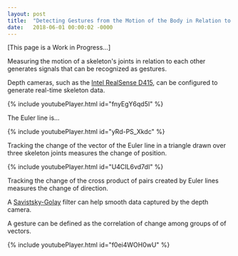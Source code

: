 ```yaml
---
layout: post
title:  "Detecting Gestures from the Motion of the Body in Relation to Itself"
date:   2018-06-01 00:00:02 -0000
---
```


[This page is a Work in Progress...]

Measuring the motion of a skeleton's joints in relation to each other generates signals that can be recognized as gestures.

Depth cameras, such as the [Intel RealSense D415](https://www.intel.com/content/www/us/en/architecture-and-technology/realsense-overview.html), can be configured to generate real-time skeleton data.  

{% include youtubePlayer.html id="fnyEgY6qd5I" %}

The Euler line is...

{% include youtubePlayer.html id="yRd-PS_Xkdc" %}

Tracking the change of the vector of the Euler line in a triangle drawn over three skeleton joints measures the change of position.  

{% include youtubePlayer.html id="U4CIL6vd7dI" %}

Tracking the change of the cross product of pairs created by Euler lines measures the change of direction.  

A [Savistsky-Golay](https://www.mathworks.com/help/signal/ref/sgolayfilt.html) filter can help smooth data captured by the depth camera.

A gesture can be defined as the correlation of change among groups of of vectors.

{% include youtubePlayer.html id="f0ei4WOH0wU" %}